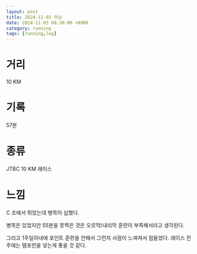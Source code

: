 ```yaml
---
layout: post
title: 2024-11-03 러닝
date: 2024-11-03 08:30:00 +0900
category: running
tags: [running,log]
---
```

# 거리
10 KM
# 기록
57분
# 종류
JTBC 10 KM 레이스
# 느낌
C 조에서 뛰었는데 병목이 심했다.

병목은 있었지만 55분을 못찍은 것은 오르막/내리막 훈련이 부족해서라고 생각된다. 

그리고 1주일이내에 포인트 훈련을 안해서 그런지 사점이 느껴져서 힘들었다. 레이스 전주에는 템포런을 넣는게 좋을 것 같다.
